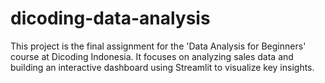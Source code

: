# dicoding-data-analysis
This project is the final assignment for the 'Data Analysis for Beginners' course at Dicoding Indonesia. It focuses on analyzing sales data and building an interactive dashboard using Streamlit to visualize key insights.
